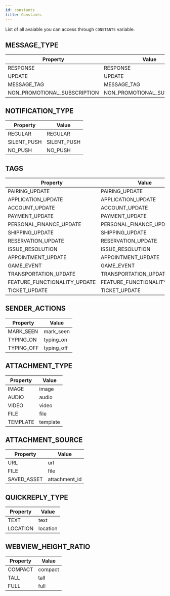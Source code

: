 ```yaml
---
id: constants
title: Constants
---
```


List of all avaiable you can access through `CONSTANTS` variable.

## MESSAGE_TYPE

| Property      | Value
| --------      | ----
| RESPONSE      | RESPONSE
| UPDATE        | UPDATE
| MESSAGE_TAG   | MESSAGE_TAG
| NON_PROMOTIONAL_SUBSCRIPTION | NON_PROMOTIONAL_SUBSCRIPTION

## NOTIFICATION_TYPE

| Property      | Value
| --------      | ----
| REGULAR       | REGULAR
| SILENT_PUSH   | SILENT_PUSH
| NO_PUSH       | NO_PUSH

## TAGS

| Property      | Value
| --------      | ----
| PAIRING_UPDATE       | PAIRING_UPDATE
| APPLICATION_UPDATE   | APPLICATION_UPDATE
| ACCOUNT_UPDATE       | ACCOUNT_UPDATE
| PAYMENT_UPDATE       | PAYMENT_UPDATE
| PERSONAL_FINANCE_UPDATE   | PERSONAL_FINANCE_UPDATE
| SHIPPING_UPDATE       | SHIPPING_UPDATE
| RESERVATION_UPDATE    | RESERVATION_UPDATE
| ISSUE_RESOLUTION      | ISSUE_RESOLUTION
| APPOINTMENT_UPDATE    | APPOINTMENT_UPDATE
| GAME_EVENT            | GAME_EVENT
| TRANSPORTATION_UPDATE | TRANSPORTATION_UPDATE
| FEATURE_FUNCTIONALITY_UPDATE | FEATURE_FUNCTIONALITY_UPDATE
| TICKET_UPDATE         | TICKET_UPDATE


## SENDER_ACTIONS

| Property      | Value
| --------      | ----
| MARK_SEEN     | mark_seen
| TYPING_ON     | typing_on
| TYPING_OFF    | typing_off


## ATTACHMENT_TYPE

| Property      | Value
| --------      | ----
| IMAGE         | image
| AUDIO         | audio
| VIDEO         | video
| FILE          | file
| TEMPLATE      | template


## ATTACHMENT_SOURCE

| Property      | Value
| --------      | ----
| URL           | url
| FILE          | file
| SAVED_ASSET   | attachment_id


## QUICKREPLY_TYPE

| Property      | Value
| --------      | ----
| TEXT          | text
| LOCATION      | location


## WEBVIEW_HEIGHT_RATIO

| Property      | Value
| --------      | ----
| COMPACT       | compact
| TALL          | tall
| FULL          | full